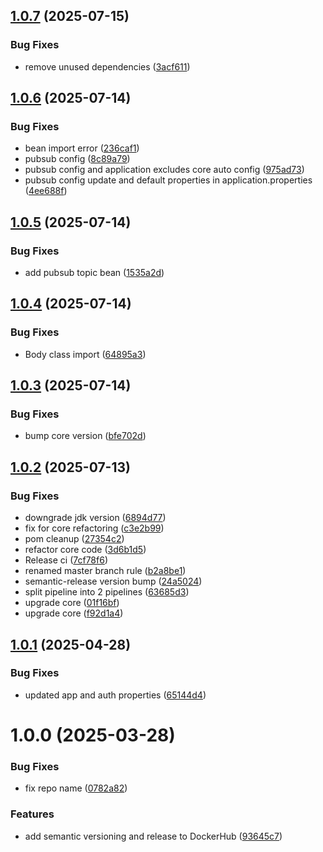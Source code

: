 ## [1.0.7](https://github.com/deepthought42/AuditManager/compare/v1.0.6...v1.0.7) (2025-07-15)


### Bug Fixes

* remove unused dependencies ([3acf611](https://github.com/deepthought42/AuditManager/commit/3acf61167406db2e2f6ee82d4d52102302d88b29))

## [1.0.6](https://github.com/deepthought42/AuditManager/compare/v1.0.5...v1.0.6) (2025-07-14)


### Bug Fixes

* bean import error ([236caf1](https://github.com/deepthought42/AuditManager/commit/236caf1c4b8826d96976bdd477391925d459e61a))
* pubsub config ([8c89a79](https://github.com/deepthought42/AuditManager/commit/8c89a79dcb02710800d067681c1be3e45dee874d))
* pubsub config and application excludes core auto config ([975ad73](https://github.com/deepthought42/AuditManager/commit/975ad73f56c5b819766f4c9e4a71bb1b21415b9a))
* pubsub config update and default properties in application.properties ([4ee688f](https://github.com/deepthought42/AuditManager/commit/4ee688f67587ac61fa45dadc3fd218d952806470))

## [1.0.5](https://github.com/deepthought42/AuditManager/compare/v1.0.4...v1.0.5) (2025-07-14)


### Bug Fixes

* add pubsub topic bean ([1535a2d](https://github.com/deepthought42/AuditManager/commit/1535a2d65d2fd7d0e22f42c14148c56d39f5e47c))

## [1.0.4](https://github.com/deepthought42/AuditManager/compare/v1.0.3...v1.0.4) (2025-07-14)


### Bug Fixes

* Body class import ([64895a3](https://github.com/deepthought42/AuditManager/commit/64895a3f149ce421839bab723e72a8db50b56d70))

## [1.0.3](https://github.com/deepthought42/AuditManager/compare/v1.0.2...v1.0.3) (2025-07-14)


### Bug Fixes

* bump core version ([bfe702d](https://github.com/deepthought42/AuditManager/commit/bfe702dfdd6285322b611feffe53157018874ccf))

## [1.0.2](https://github.com/deepthought42/AuditManager/compare/v1.0.1...v1.0.2) (2025-07-13)


### Bug Fixes

* downgrade jdk version ([6894d77](https://github.com/deepthought42/AuditManager/commit/6894d77afd1de4173b194fcc5c861b736f969ed7))
* fix for core refactoring ([c3e2b99](https://github.com/deepthought42/AuditManager/commit/c3e2b992a0d34a9a97c4c93c4fba2785b0edf9b8))
* pom cleanup ([27354c2](https://github.com/deepthought42/AuditManager/commit/27354c275cc4dde426f583e3586057419a4c3c78))
* refactor core code ([3d6b1d5](https://github.com/deepthought42/AuditManager/commit/3d6b1d549a62ed8e78898a60f9a25c6a740190e6))
* Release ci ([7cf78f6](https://github.com/deepthought42/AuditManager/commit/7cf78f6f19e503bc785594e279f95bc2b44a4372))
* renamed master branch rule ([b2a8be1](https://github.com/deepthought42/AuditManager/commit/b2a8be1281fa478a959d5a0dc0b1154b462e04c1))
* semantic-release version bump ([24a5024](https://github.com/deepthought42/AuditManager/commit/24a5024fbf2dcdbd9076cd03070b5c89e30ea121))
* split pipeline into 2 pipelines ([63685d3](https://github.com/deepthought42/AuditManager/commit/63685d32bc578a5dbc8d500181ca04e2f262b289))
* upgrade core ([01f16bf](https://github.com/deepthought42/AuditManager/commit/01f16bf1e85e852554ed9f0afd0527191ba6150a))
* upgrade core ([f92d1a4](https://github.com/deepthought42/AuditManager/commit/f92d1a450a8aafd78d8f7516cb308edbfbda49d9))

## [1.0.1](https://github.com/deepthought42/AuditManager/compare/v1.0.0...v1.0.1) (2025-04-28)


### Bug Fixes

* updated app and auth properties ([65144d4](https://github.com/deepthought42/AuditManager/commit/65144d4b6fb44cd54e10fd3a835a2da34ae0fced))

# 1.0.0 (2025-03-28)


### Bug Fixes

* fix repo name ([0782a82](https://github.com/deepthought42/AuditManager/commit/0782a82e737c6a36213ae8bb954dc15fde552134))


### Features

* add semantic versioning and release to DockerHub ([93645c7](https://github.com/deepthought42/AuditManager/commit/93645c7b0caebad93ad2aad2dcd9facbeacc5bf7))
